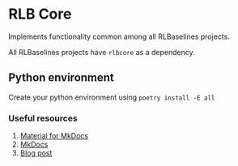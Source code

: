 # RLB Core

Implements functionality common among all RLBaselines projects.

All RLBaselines projects have `rlbcore` as a dependency.

## Python environment

Create your python environment using `poetry install -E all`

### Useful resources

1. [Material for MkDocs](https://jamstackthemes.dev/demo/theme/mkdocs-material/)
2. [MkDocs](https://www.mkdocs.org/)
3. [Blog post](https://blog.elmah.io/creating-a-documentation-site-with-mkdocs/)
